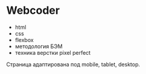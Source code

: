 # Webcoder

- html
- css
- flexbox
- методология БЭМ
- техника верстки pixel perfect

Страница адаптирована под mobile, tablet, desktop.
